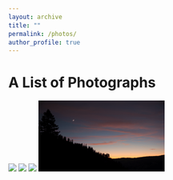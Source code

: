 ```yaml
---
layout: archive
title: ""
permalink: /photos/
author_profile: true
---
```

# A List of Photographs

<img src="/images/photos-2.png" width="50%">

<img src="/images/photos-3.png" width="50%">

<img src="/images/photos-4.png" width="50%">

<img src="/images/photos-5.png" width="50%">
